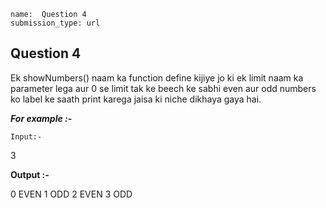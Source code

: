 ```ngMeta
name:  Question 4
submission_type: url
```
## Question 4

Ek showNumbers() naam ka function define kijiye jo ki ek limit naam ka parameter lega aur 0 se limit tak ke beech ke sabhi even aur odd numbers ko label ke saath print karega jaisa ki niche dikhaya gaya hai.



***For example :-*** 

`Input:-` 


3


**Output :-**


0 EVEN
1 ODD
2 EVEN
3 ODD

